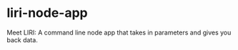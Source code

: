 # liri-node-app
Meet LIRI: A command line node app that takes in parameters and gives you back data.
